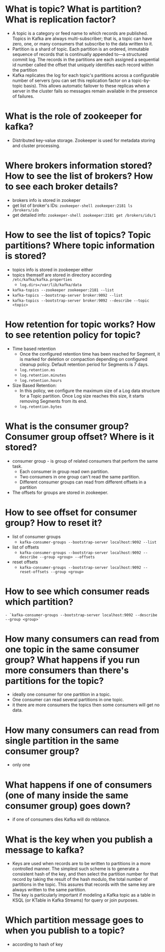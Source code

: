 # What is topic? What is partition? What is replication factor?
- A topic is a category or feed name to which records are published. Topics in Kafka are always multi-subscriber; that is, a topic can have zero, one, or many consumers that subscribe to the data written to it.
- Partition is a shard of topic. Each partition is an ordered, immutable sequence of records that is continually appended to—a structured commit log. The records in the partitions are each assigned a sequential id number called the offset that uniquely identifies each record within the partition
- Kafka replicates the log for each topic's partitions across a configurable number of servers (you can set this replication factor on a topic-by-topic basis). This allows automatic failover to these replicas when a server in the cluster fails so messages remain available in the presence of failures.
# What is the role of zookeeper for kafka?
- Distributed key-value storage. Zookeeper is used for metadata storing and cluster processing. 
# Where brokers information stored? How to see the list of brokers? How to see each broker details?
- brokers info is stored in zookeper
- get list of broker's IDs: `zookeeper-shell zookeeper:2181 ls /brokers/ids`
- get detailed info: `zookeeper-shell zookeeper:2181 get /brokers/ids/1`
# How to see the list of topics? Topic partitions? Where topic information is stored?
- topics info is stored in zookeeper either
- topics themself are stored in directory according `/etc/kafka/kafka.properties` 
    - `log.dirs=/var/lib/kafka/data`
- `kafka-topics --zookeeper zookeeper:2181 --list`
- `kafka-topics --bootstrap-server broker:9092 --list`
- `kafka-topics --bootstrap-server broker:9092 --describe --topic <topic>`
# How retention for topic works? How to see retention policy for topic?
- Time based retention
    - Once the configured retention time has been reached for Segment, it is marked for deletion or compaction depending on configured cleanup policy. Default retention period for Segments is 7 days.
    - `log.retention.ms`
    - `log.retention.minutes`
    - `log.retention.hours`
- Size Based Retention:
    - In this policy, we configure the maximum size of a Log data structure for a Topic partition. Once Log size reaches this size, it starts removing Segments from its end.
    - `log.retention.bytes`
# What is the consumer group? Consumer group offset? Where is it stored?
- consumer group - is group of related  consumers that perform the same task. 
    - Each consumer in group read own partition. 
    - Two consumers in one group can't read the same partition. 
    - Different consumer groups can read from different offsets in a partition
- The offsets for  groups are stored in zookeeper.
# How to see offset for consumer group? How to reset it?
- list of consumer groups
    - `kafka-consumer-groups --bootstrap-server localhost:9092 --list`
- list of offsets
    - `kafka-consumer-groups --bootstrap-server localhost:9092 --describe --group <group> --offsets`
- reset offsets
    - `kafka-consumer-groups --bootstrap-server localhost:9092 --reset-offsets --group <group>` 
# How to see which consumer reads which partition?
    - `kafka-consumer-groups --bootstrap-server localhost:9092 --describe --group <group>`
# How many consumers can read from one topic in the same consumer group? What happens if you run more consumers than there's partitions for the topic?
- ideally one consumer for one partition in a topic. 
- One consumer can read several partitions in one topic.
- it there are more consumers the topics then some consumers will get no data.
# How many consumers can read from single partition in the same consumer group?
- only one
# What happens if one of consumers (one of many inside the same consumer group) goes down?
- if one of consumers dies Kafka will do reblance.
# What is the key when you publish a message to kafka?
- Keys are used when records are to be written to partitions in a more controlled manner. The simplest such scheme is to generate a consistent hash of the key, and then select the partition number for that record by taking the result of the hash modulo, the total number of partitions in the topic. This assures that records with the same key are always written to the same partition.
- The key is particularly important if modeling a Kafka topic as a table in KSQL (or KTable in Kafka Streams) for query or join purposes.
# Which partition message goes to when you publish to a topic?
- according to hash of key
